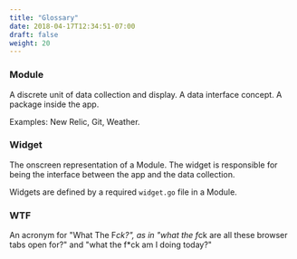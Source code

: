 ```yaml
---
title: "Glossary"
date: 2018-04-17T12:34:51-07:00
draft: false
weight: 20
---
```


### Module
A discrete unit of data collection and display. A data interface
concept. A package inside the app.

Examples: New Relic, Git, Weather.

### Widget
The onscreen representation of a Module. The widget is responsible for
being the interface between the app and the data collection.

Widgets are defined by a required `widget.go` file in a Module.

### WTF
An acronym for "What The F*ck?", as in "what the f*ck are all these browser tabs open for?" and "what the f*ck am I doing today?"